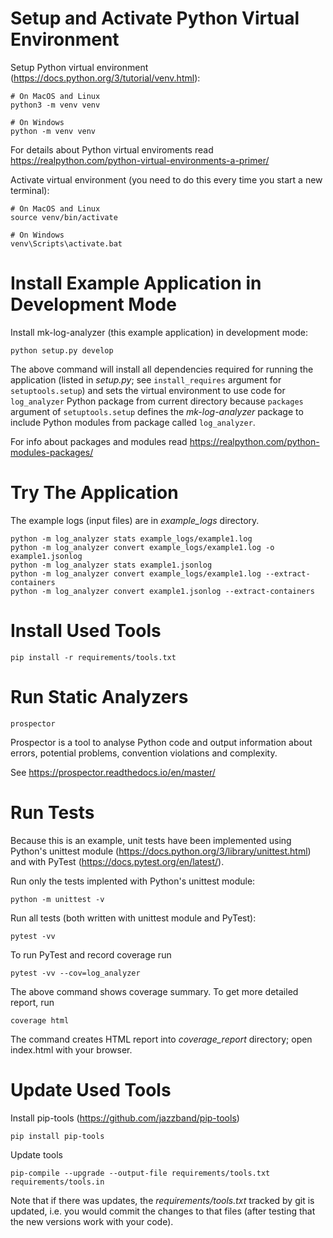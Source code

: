 Setup and Activate Python Virtual Environment
=============================================

Setup Python virtual environment (https://docs.python.org/3/tutorial/venv.html):

```
# On MacOS and Linux
python3 -m venv venv

# On Windows
python -m venv venv
```

For details about Python virtual enviroments read https://realpython.com/python-virtual-environments-a-primer/

Activate virtual environment (you need to do this every time you start a new terminal):

```
# On MacOS and Linux
source venv/bin/activate

# On Windows
venv\Scripts\activate.bat
```

Install Example Application in Development Mode
===============================================

Install mk-log-analyzer (this example application) in development mode:

```
python setup.py develop
```

The above command will install all dependencies required for running the application (listed
in _setup.py_; see `install_requires` argument for `setuptools.setup`) and sets the virtual
environment to use code for `log_analyzer` Python package from current directory because `packages`
argument of `setuptools.setup` defines the _mk-log-analyzer_ package to include Python modules from
package called `log_analyzer`.

For info about packages and modules read https://realpython.com/python-modules-packages/

Try The Application
===================

The example logs (input files) are in *example_logs* directory.

```
python -m log_analyzer stats example_logs/example1.log
python -m log_analyzer convert example_logs/example1.log -o example1.jsonlog
python -m log_analyzer stats example1.jsonlog
python -m log_analyzer convert example_logs/example1.log --extract-containers
python -m log_analyzer convert example1.jsonlog --extract-containers
```


Install Used Tools
==================

```
pip install -r requirements/tools.txt
```

Run Static Analyzers
====================

```
prospector
```

Prospector is a tool to analyse Python code and output information about errors, potential
problems, convention violations and complexity.

See https://prospector.readthedocs.io/en/master/

Run Tests
=========

Because this is an example, unit tests have been implemented using Python's unittest module
(https://docs.python.org/3/library/unittest.html) and with PyTest (https://docs.pytest.org/en/latest/).

Run only the tests implented with Python's unittest module:

```
python -m unittest -v
```

Run all tests (both written with unittest module and PyTest):

```
pytest -vv
```

To run PyTest and record coverage run

```
pytest -vv --cov=log_analyzer
```

The above command shows coverage summary. To get more detailed report, run

```
coverage html
```

The command creates HTML report into _coverage_report_ directory; open index.html with your browser.


Update Used Tools
=================

Install pip-tools (https://github.com/jazzband/pip-tools)

```
pip install pip-tools
```


Update tools

```
pip-compile --upgrade --output-file requirements/tools.txt requirements/tools.in
```

Note that if there was updates, the _requirements/tools.txt_ tracked by git is updated, i.e. you
would commit the changes to that files (after testing that the new versions work with your code).
